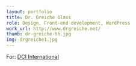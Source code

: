 ```yaml
---
layout: portfolio
title: Dr. Greiche Glass
role: Design, Front-end development, WordPress
work_url: http://www.drgreiche.net/
thumb: dr-greiche-th.jpg
img: drgreiche1.jpg
---
```

For: <a href="http://dci-international.com" target="_blank">DCI International</a>
